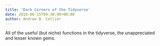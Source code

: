 ```yaml
---
title: 'Dark Corners of the Tidyverse'
date: 2018-06-15T09:30:00+00:00
author: Andrew B. Collier
---
```


All of the useful (but niche) functions in the tidyverse, the unappreciated and lesser known gems.